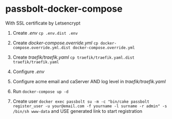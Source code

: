 # passbolt-docker-compose
With SSL certificate by Letsencrypt

1. Create _.env_  ```cp .env.dist .env```
2. Create _docker-compose.override.yml_ ```cp docker-compose.override.yml.dist docker-compose.override.yml```
3. Create _traefik/traefik.yaml_ ```cp traefik/traefik.yaml.dist traefik/traefik.yaml```

4. Configure _.env_
5. Configure acme email and caServer AND log level in _traefik/traefik.yaml_

6. Run ```docker-compose up -d``` 
7. Create user ```docker exec passbolt su -m -c "bin/cake passbolt register_user -u your@email.com -f yourname -l surname -r admin" -s /bin/sh www-data``` and USE generated link to start registration

